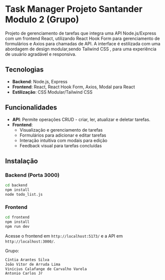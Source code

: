

# Task Manager   Projeto Santander Modulo 2  (Grupo)

Projeto de gerenciamento de tarefas que integra uma API Node.js/Express com um frontend React, utilizando React Hook Form para gerenciamento de formulários e Axios para chamadas de API. A interface é estilizada com uma abordagem de design modular,sendo Tailwind CSS , para uma experiência de usuário agradável e responsiva.

## Tecnologias

- **Backend**: Node.js, Express
- **Frontend**: React, React Hook Form, Axios, Modal para React
- **Estilização**: CSS Modular/Tailwind CSS

## Funcionalidades

- **API**: Permite operações CRUD - criar, ler, atualizar e deletar tarefas.
- **Frontend**: 
  - Visualização e gerenciamento de tarefas
  - Formulários para adicionar e editar tarefas
  - Interação intuitiva com modais para edição
  - Feedback visual para tarefas concluídas

## Instalação

### Backend (Porta 3000)

```bash
cd backend
npm install
node todo_list.js
```

### Frontend 

```bash
cd frontend
npm install
npm run dev
```

Acesse o frontend em `http://localhost:5173/` e a API em `http://localhost:3000/`.

Grupo:
```bash
Cíntia Arantes Silva
João Vitor de Arruda Lima
Vinícius Calafange de Carvalho Varela
Antonio Carlos Jr
```


